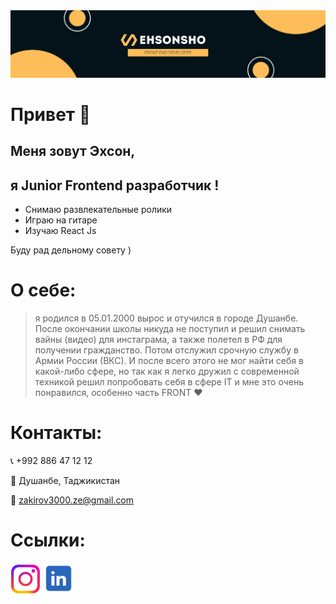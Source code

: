 <img src='./git banner.png'/>

# Привет 👋
## Меня зовут Эхсон,
## я Junior Frontend разработчик !
- Снимаю развлекательные ролики
- Играю на гитаре
- Изучаю React Js
 
 Буду рад дельному совету )
#
# О себе:
>я родился в 05.01.2000
вырос и отучился в городе Душанбе.
После окончании школы никуда не поступил и решил снимать вайны (видео) для инстаграма, а также полетел в РФ для получении гражданство. Потом отслужил срочную службу в Армии России (ВКС).
И после всего этого не мог найти себя в какой-либо сфере, но так как я легко дружил с современной техникой
решил попробовать себя в сфере IT и мне это очень понравился, особенно  часть FRONT ♥

# Контакты: 
📞 +992 886 47 12 12

📍 Душанбе, Таджикистан

📧 zakirov3000.ze@gmail.com
#
# Ссылки:
[<img src='./instagram.png' width='48px'/>]('https://www.instagram.com/ehsonback/')
[<img src='./Linked in.png' width='50px'/>]('www.linkedin.com/in/ehson-zokirov') 
 